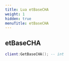```yaml
---
title: Lua etBaseCHA
weight: 1
hidden: true
menuTitle: etBaseCHA
---
```

## etBaseCHA
```lua
client:GetBaseCHA(); -- int
```